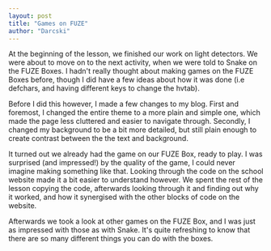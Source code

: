 ```yaml
---
layout: post
title: "Games on FUZE"
author: "Darcski"
---
```


At the beginning of the lesson, we finished our work on light detectors. We were about to move on to the next activity, when we 
were told to Snake on the FUZE Boxes. I hadn't really thought about making games on the FUZE Boxes before, though I did have a few
ideas about how it was done (i.e defchars, and having different keys to change the hvtab).

Before I did this however, I made a few changes to my blog. First and foremost, I changed the entire theme to a more plain and simple one, which made the page less cluttered and easier to navigate through. Secondly, I changed my background to be a bit more 
detailed, but still plain enough to create contrast between the the text and background.

It turned out we already had the game on our FUZE Box, ready to play. I was surprised (and impressed!) by the quality of the game, I could never imagine making something like that. Looking through the code on the school website made it a bit easier to understand however. We spent the rest of the lesson copying the code, afterwards looking through it and finding out why it worked, and how it synergised with the other blocks of code on the website.

Afterwards we took a look at other games on the FUZE Box, and I was just as impressed with those as with Snake. It's quite refreshing to know that there are so many different things you can do with the boxes.
